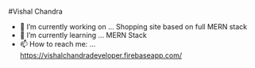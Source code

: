 <!--
**iamvishalchandra/iamvishalchandra** is a ✨ _special_ ✨ repository because its `README.md` (this file) appears on your GitHub profile.-->
#Vishal Chandra

- 🔭 I’m currently working on ... Shopping site based on full MERN stack
- 🌱 I’m currently learning ... MERN Stack
- 📫 How to reach me: ... https://vishalchandradeveloper.firebaseapp.com/
